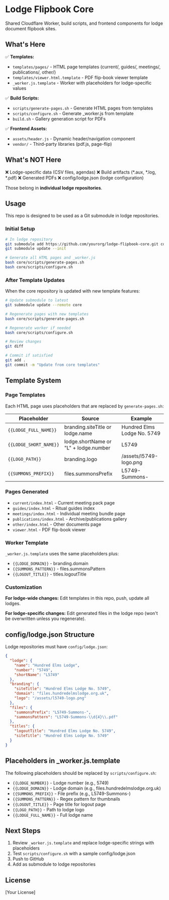 # Lodge Flipbook Core

Shared Cloudflare Worker, build scripts, and frontend components for lodge document flipbook sites.

## What's Here

✅ **Templates:**
- `templates/pages/` - HTML page templates (current/, guides/, meetings/, publications/, other/)
- `templates/viewer.html.template` - PDF flip-book viewer template
- `_worker.js.template` - Worker with placeholders for lodge-specific values

✅ **Build Scripts:**
- `scripts/generate-pages.sh` - Generate HTML pages from templates
- `scripts/configure.sh` - Generate _worker.js from template
- `build.sh` - Gallery generation script for PDFs

✅ **Frontend Assets:**
- `assets/header.js` - Dynamic header/navigation component
- `vendor/` - Third-party libraries (pdf.js, page-flip)

## What's NOT Here

❌ Lodge-specific data (CSV files, agendas)
❌ Build artifacts (*.aux, *.log, *.pdf)
❌ Generated PDFs
❌ config/lodge.json (lodge configuration)

Those belong in **individual lodge repositories**.

## Usage

This repo is designed to be used as a Git submodule in lodge repositories.

### Initial Setup

```bash
# In lodge repository
git submodule add https://github.com/yourorg/lodge-flipbook-core.git core
git submodule update --init

# Generate all HTML pages and _worker.js
bash core/scripts/generate-pages.sh
bash core/scripts/configure.sh
```

### After Template Updates

When the core repository is updated with new template features:

```bash
# Update submodule to latest
git submodule update --remote core

# Regenerate pages with new templates
bash core/scripts/generate-pages.sh

# Regenerate worker if needed
bash core/scripts/configure.sh

# Review changes
git diff

# Commit if satisfied
git add .
git commit -m "Update from core templates"
```

## Template System

### Page Templates

Each HTML page uses placeholders that are replaced by `generate-pages.sh`:

| Placeholder | Source | Example |
|-------------|--------|---------|
| `{{LODGE_FULL_NAME}}` | branding.siteTitle or lodge.name | Hundred Elms Lodge No. 5749 |
| `{{LODGE_SHORT_NAME}}` | lodge.shortName or "L" + lodge.number | L5749 |
| `{{LOGO_PATH}}` | branding.logo | /assets/l5749-logo.png |
| `{{SUMMONS_PREFIX}}` | files.summonsPrefix | L5749-Summons- |

### Pages Generated

- `current/index.html` - Current meeting pack page
- `guides/index.html` - Ritual guides index
- `meetings/index.html` - Individual meeting bundle page
- `publications/index.html` - Archive/publications gallery
- `other/index.html` - Other documents page
- `viewer.html` - PDF flip-book viewer

### Worker Template

`_worker.js.template` uses the same placeholders plus:

- `{{LODGE_DOMAIN}}` - branding.domain
- `{{SUMMONS_PATTERN}}` - files.summonsPattern
- `{{LOGOUT_TITLE}}` - titles.logoutTitle

### Customization

**For lodge-wide changes:** Edit templates in this repo, push, update all lodges.

**For lodge-specific changes:** Edit generated files in the lodge repo (won't be overwritten unless you regenerate).

## config/lodge.json Structure

Lodge repositories must have `config/lodge.json`:

```json
{
  "lodge": {
    "name": "Hundred Elms Lodge",
    "number": "5749",
    "shortName": "L5749"
  },
  "branding": {
    "siteTitle": "Hundred Elms Lodge No. 5749",
    "domain": "files.hundredelmslodge.org.uk",
    "logo": "/assets/l5749-logo.png"
  },
  "files": {
    "summonsPrefix": "L5749-Summons-",
    "summonsPattern": "L5749-Summons-\\d{4}\\.pdf"
  },
  "titles": {
    "logoutTitle": "Hundred Elms Lodge No. 5749",
    "siteTitle": "Hundred Elms Lodge No. 5749"
  }
}
```

## Placeholders in _worker.js.template

The following placeholders should be replaced by `scripts/configure.sh`:

- `{{LODGE_NUMBER}}` - Lodge number (e.g., 5749)
- `{{LODGE_DOMAIN}}` - Lodge domain (e.g., files.hundredelmslodge.org.uk)
- `{{SUMMONS_PREFIX}}` - File prefix (e.g., L5749-Summons-)
- `{{SUMMONS_PATTERN}}` - Regex pattern for thumbnails
- `{{LOGOUT_TITLE}}` - Page title for logout page
- `{{LOGO_PATH}}` - Path to lodge logo
- `{{LODGE_FULL_NAME}}` - Full lodge name

## Next Steps

1. Review `_worker.js.template` and replace lodge-specific strings with placeholders
2. Test `scripts/configure.sh` with a sample config/lodge.json
3. Push to GitHub
4. Add as submodule to lodge repositories

## License

[Your License]
